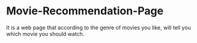 # Movie-Recommendation-Page
It is a web page that according to the genre of movies you like, will tell you which movie you should watch.   
